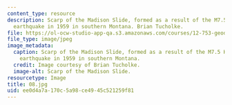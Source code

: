 ```yaml
---
content_type: resource
description: Scarp of the Madison Slide, formed as a result of the M7.5 Hebgen Lake
  earthquake in 1959 in southern Montana. Brian Tucholke.
file: https://ol-ocw-studio-app-qa.s3.amazonaws.com/courses/12-753-geodynamics-seminar-spring-2001/ee0d4a7a170c5a98ce4945c521259f81_08.jpg
file_type: image/jpeg
image_metadata:
  caption: Scarp of the Madison Slide, formed as a result of the M7.5 Hebgen Lake
    earthquake in 1959 in southern Montana.
  credit: Image courtesy of Brian Tucholke.
  image-alt: Scarp of the Madison Slide.
resourcetype: Image
title: 08.jpg
uid: ee0d4a7a-170c-5a98-ce49-45c521259f81
---
```

